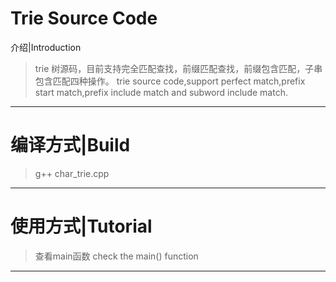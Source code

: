 Trie Source Code
===

介绍|Introduction
>trie 树源码，目前支持完全匹配查找，前缀匹配查找，前缀包含匹配，子串包含匹配四种操作。 
>trie source code,support perfect match,prefix start match,prefix include match and subword include match. 

-------

编译方式|Build
===
>g++ char_trie.cpp 

-------

使用方式|Tutorial
===
>查看main函数 
>check the main() function

-------
